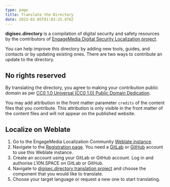 ```yaml
---
type: page
title: Translate the Directory
date: 2023-02-05T01:03:25.476Z
---
```

**digisec.directory** is a compilation of digital security and safety resources by the contributors of [EngageMedia Digital Security Localization project](https://engagemedia.org/projects/localization/). 

Y﻿ou can help improve this directory by adding new tools, guides, and contacts or by updating existing ones. There are two ways to contribute an update to the directory.

## N﻿o rights reserved[](https://digisec.directory/update/#no-rights-reserved "Anchor to: N﻿o rights reserved")

By translating the directory, you agree to making your contribution public domain as per [CC0 1.0 Universal (CC0 1.0) Public Domain Dedication](https://creativecommons.org/publicdomain/zero/1.0/).

You may add attribution in the front matter parameter `credits` of the content files that you contribute. This attribution is only visible in the front matter of the content files and will not appear on the published website.

## Localize on Weblate

1. G﻿o to the EngageMedia Localization Community [Weblate instance](https://l10n.space/). 
2. Navigate to the [Registration page](https://l10n.space/accounts/register/). You need a [GitLab](https://gitlab.com/users/sign_up) or [GitHub](https://github.com/signup) account to use this Weblate instance.
3. Create an account using your GitLab or GitHub account. Log in and authorise L10N.SPACE on GitLab or GitHub.
4. N﻿avigate to [digisec.directory translation project](https://l10n.space/projects/digisecdirectory/) and choose the component that you would like to translate.
5. C﻿hoose your target language or request a new one to start translating.